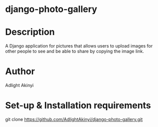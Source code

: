 # django-photo-gallery

# Description

A Django application for pictures that allows users to upload images for other people to see and be able to share by copying the image link.

# Author

Adlight Akinyi

# Set-up & Installation requirements

git clone   https://github.com/AdlightAkinyi/django-photo-gallery.git